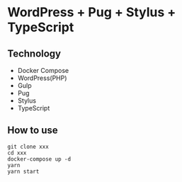 # WordPress + Pug + Stylus + TypeScript

## Technology
- Docker Compose
- WordPress(PHP)
- Gulp
- Pug
- Stylus
- TypeScript

## How to use
```
git clone xxx
cd xxx
docker-compose up -d
yarn
yarn start
```